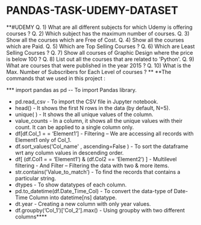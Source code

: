 # PANDAS-TASK-UDEMY-DATASET
**#UDEMY
Q. 1) What are all different subjects for which Udemy is offering courses ? 
Q. 2) Which subject has the maximum number of courses. 
Q. 3) Show all the courses which are Free of Cost. 
Q. 4) Show all the courses which are Paid. 
Q. 5) Which are Top Selling Courses ? 
Q. 6) Which are Least Selling Courses ? 
Q. 7) Show all courses of Graphic Design where the price is below 100 ? 
Q. 8) List out all the courses that are related to 'Python'. 
Q. 9) What are courses that were published in the year 2015 ? 
Q. 10) What is the Max. Number of Subscribers for Each Level of courses ?
**
**The commands that we used in this project :

*** import pandas as pd -- To import Pandas library.
* pd.read_csv - To import the CSV file in Jupyter notebook.
* head() - It shows the first N rows in the data (by default, N=5).
* unique( ) - It shows the all unique values of the column.
* value_counts - In a column, it shows all the unique values with their count. It can be applied to a single column only.
* df[df.Col_1 = = ‘Element1’] - Filtering – We are accessing all records with Element1 only of Col_1.
* df.sort_values(‘Col_name' ,  ascending=False ) - To sort the dataframe wrt any column values in descending order.
* df[ (df.Col1 = = ‘Element1’) & (df.Col2 == ‘Element2’) ] - Multilevel filtering - And Filter – Filtering the data with two & more items.
* str.contains('Value_to_match’) - To find the records that contains a particular string.
* dtypes - To show datatypes of each column.
* pd.to_datetime(df.Date_Time_Col) - To convert the data-type of Date-Time Column into datetime[ns] datatype.
* dt.year - Creating a new column with only year values.
* df.groupby(‘Col_1’)['Col_2'].max() - Using groupby with two different columns****
